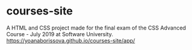 # courses-site

A HTML and CSS project made for the final exam of the CSS Advanced Course - July 2019 at Software University.
https://yoanaborissova.github.io/courses-site/app/
